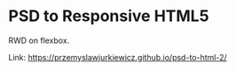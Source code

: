# PSD to Responsive HTML5 

RWD on flexbox.

Link:
https://przemyslawjurkiewicz.github.io/psd-to-html-2/
